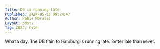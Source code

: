 ```yaml
---
Title: DB is running late
Published: 2024-05-13 09:24:47
Author: Pablo Morales
Layout: posts
Tag: 2024, note
---
```

What a day. The DB train to Hamburg is running late. Better late than never.